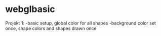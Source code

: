 # webglbasic
Projekt 1:
  -basic setup, global color for all shapes
  -background color set once, shape colors and shapes drawn once
